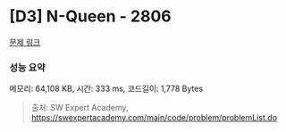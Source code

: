 # [D3] N-Queen - 2806 

[문제 링크](https://swexpertacademy.com/main/code/problem/problemDetail.do?contestProbId=AV7GKs06AU0DFAXB) 

### 성능 요약

메모리: 64,108 KB, 시간: 333 ms, 코드길이: 1,778 Bytes



> 출처: SW Expert Academy, https://swexpertacademy.com/main/code/problem/problemList.do